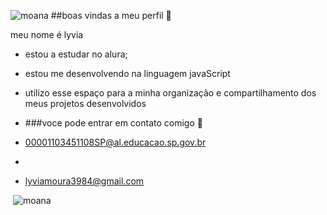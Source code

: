 ![moana](https://github.com/user-attachments/assets/6d2d2ebf-2a42-4a00-b04c-6e6984a796e0)
##boas vindas a meu perfil 💖

meu nome é lyvia 

- estou a estudar no alura;
- estou me desenvolvendo na linguagem javaScript
- utilizo esse espaço para a minha organização e compartilhamento dos meus projetos desenvolvidos

- ###voce pode entrar em contato comigo 📧

- 00001103451108SP@al.educacao.sp.gov.br
- 
- lyviamoura3984@gmail.com

![]()
![moana](https://github.com/user-attachments/assets/6d2d2ebf-2a42-4a00-b04c-6e6984a796e0)
